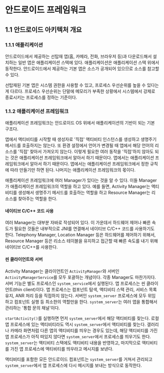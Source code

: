 # 안드로이드 프레임워크
## 1.1 안드로이드 아키텍처 개요
### 1.1.1 애플리케이션
안드로이드에서 제공하는 선탑재 앱(홈, 카메라, 전화, 브라우저 등)과 다운로드해서 설치하는 일반 앱은 애플리케이션 스택에 있다. 애플리케이션은 애플리케이션 스택 위에서 동작한다. 안드로이드에서 제공하는 기본 앱은 소스가 공개되어 있으므로 소스를 참고할 수 있다.

선탑재된 기본 앱은 시스템 권한을 사용할 수 있고, 프로세스 우선순위를 높을 수 있다는게 다르다. 프로세스 우선순위는 단말에 메모리가 부족한 상황에서 시스템에서 강제로 종료시키는 프로세스를 정하는 기준이다.

### 1.1.2 애플리케이션 프레임워크
애플리케이션 프레임워크는 안드로이드 OS 위에서 애플리케이션의 기반이 되는 기본 구조다.

앱에서 액티비티를 시작할 때 생성자로 '직접' 액티비티 인스턴스를 생성하고 생명주기 메서드를 호출하지는 않는다. 또 환경 설정에서 언어가 변경될 때 앱에서 해당 언어의 리소스를 '직접' 찾아서 가져오지 않는다. 이렇게 필요한 여러 동작을 '직접'하지 않아도 되는 것은 애플리케이션 프레임워크에서 알아서 하기 때문이다. 앱에서는 애플리케이션 프레임워크에서 알아서 하기 때문이다. 앱에서는 애플리케이션 프레임워크에서 정한 규칙에 따라 만들기만 하면 된다. 나머지는 애플리케이션 프레임워크의 몫이다.

애플리케이션 프레임워크에 여러 Manager가 있다는 것을 알 수 있다. 이들 Manager가 애플리케이션 프레임워크의 역할을 하고 있다. 예를 들면, Activity Manager는 액티비티를 생성해서 생명주기 메서드를 호출하는 역할을 하고 Resource Manager는 리소스를 찾아주는 역할을 한다.

#### 네이티브 C/C++ 코드 사용
여러 Manager는 대부분 자바로 작성되어 있다. 이 가운데서 하드웨어 제어나 빠른 속도가 필요한 것들은 내부적으로 JNI를 연결해서 네이티브 C/C++ 코드를 사용하기도 한다. Telephony Manager, Location Manager 등은 하드웨어를 제어하기 위해서, Resource Manager 등은 리소스 테이블을 유지하고 접근할 때 빠른 속도를 내기 위해 네이티브 C/C++를 사용한다.

#### 씬 클라이언트와 서버
Activity Manager는 클라이언트인 `ActivityManager`와 서버인 `ActivityManagerService`를 모두 포괄하는 개념이다. 각종 Manager도 마찬가지다. 서버 기능은 별도 프로세스인 `system_service`에서 실행된다. 앱 프로세스는 씬 클라이언트(thin client)이다. 앱 프로세스는 컴포넌트 탐색, 액티비티 스택 관리, 서비스 목록 유지, ANR 처리 등을 직접하지 않는다. 서버인 `system_server` 프로세스에 모두 위임하고 컴포넌트 실행 등 최소한의 역할만을 한다. `system_server`는 여러 앱을 통합해서 관리하는 '통합 문의 채널'이다.

`startActivity()`를 실행하면 먼저 `system_server`에서 해당 액티비티를 찾는다. 로컬 앱 프로세스에 있는 액티비티라도 역시 `system_server`에서 액티비티를 찾는다. 갤러리나 카메라 화면처럼 다른 앱의 액티비티를 띄우는 경우도 있는데, 해당 액티비티를 가진 앱 프로세스가 아직 떠있지 않다면 `system_server`에서 프로세스를 띄우기도 한다. `system_server`는 액티비티 스택에도 액티비티 내용을 반영하고, 마지막으로 액티비티를 가진 앱 프로세스에 액티비티를 띄우라고 메시지를 보낸다.

액티비티를 포함한 모든 안드로이드 컴포넌트는 `system_server`를 거쳐서 관리되고 `system_server`에서 앱 프로세스에 다시 메시지를 보내는 방식으로 동작한다.
